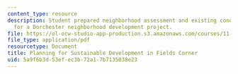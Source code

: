 ```yaml
---
content_type: resource
description: Student prepared neighborhood assessment and existing conditions report
  for a Dorchester neighborhood development project.
file: https://ol-ocw-studio-app-production.s3.amazonaws.com/courses/11-947-sustainable-economic-development-spring-2004/5a9f6b3d53efec3b72a17b7135038e23_vieta_ph1_report.pdf
file_type: application/pdf
resourcetype: Document
title: Planning for Sustainable Development in Fields Corner
uid: 5a9f6b3d-53ef-ec3b-72a1-7b7135038e23
---
```

